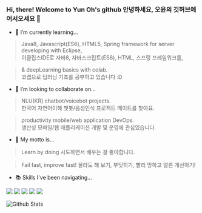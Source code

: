 ### Hi, there! Welcome to Yun Oh's github 안녕하세요, 오윤의 깃허브에 어서오세요 👋

<!--
**fkvl0327/fkvl0327** is a ✨ _special_ ✨ repository because its `README.md` (this file) appears on your GitHub profile.-->

- 🌱 I’m currently learning...
> Java8, Javascript(ES6), HTML5, Spring framework for server developing with Eclipse,  
> 이클립스IDE로 자바8, 자바스크립트(ES6), HTML, 스프링 프레임워크를,

> & deepLearning basics with colab.  
> 코랩으로 딥러닝 기초를 공부하고 있습니다 :D


- 👯 I’m looking to collaborate on...  
> NLU(KR) chatbot/voicebot projects.  
> 한국어 자연어이해 챗봇/음성인식 프로젝트 메이트를 찾아요.  

> productivity mobile/web application DevOps.  
> 생산성 모바일/웹 애플리케이션 개발 및 운영에 관심있습니다.  


- 🌈 My motto is... 
> Learn by doing 시도하면서 배우는 걸 좋아합니다.  

> Fail fast, improve fast! 몰라도 해 보기, 부딪히기, 빨리 망하고 얼른 개선하기!


- 📚 Skills I've been navigating...  
  
<img src="https://img.shields.io/badge/JAVA-BLUE?style=for-the-badge"> <img src="https://img.shields.io/badge/PYTHON-BLUE?style=for-the-badge"> <img src="https://img.shields.io/badge/JAVASCRIPT-BLUE?style=for-the-badge"> <img src="https://img.shields.io/badge/ORACLE-BLUE?style=for-the-badge"> <img src="https://img.shields.io/badge/MariaDB-BLUE?style=for-the-badge">

![Github Stats](https://github-readme-stats.vercel.app/api?username=fkvl0327&show_icons=true&theme=dracula)

<!--[![solved.ac tier](http://mazassumnida.wtf/api/generate_badge?boj=fkvl0327)](https://solved.ac/fkvl0327)
![Github Stats](https://github-readme-stats.vercel.app/api/top-langs/?username=fkvl0327&langs_count=8) -->
